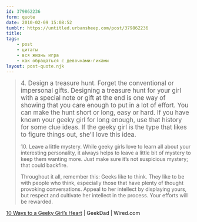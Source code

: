 ```yaml
---
id: 379862236
form: quote
date: 2010-02-09 15:08:52
tumblr: https://untitled.urbansheep.com/post/379862236
title: 
tags:
    - post
    - цитаты
    - вся жизнь игра
    - как обращаться с девочками-гиками
layout: post-quote.njk
---
```


<blockquote>
<p><big>4. Design a treasure hunt. Forget the conventional or impersonal gifts. Designing a treasure hunt for your girl with a special note or gift at the end is one way of showing that you care enough to put in a lot of effort. You can make the hunt short or long, easy or hard. If you have known your geeky girl for long enough, use that history for some clue ideas. If the geeky girl is the type that likes to figure things out, she’ll love this idea.</big></p>

<p>10. Leave a little mystery. While geeky girls love to learn all about your interesting personality, it always helps to leave a little bit of mystery to keep them wanting more. Just make sure it’s not suspicious mystery; that could backfire.</p>

<p>Throughout it all, remember this: Geeks like to think. They like to be with people who think, especially those that have plenty of thought provoking conversations. Appeal to her intellect by displaying yours, but respect and cultivate her intellect in the process. Your efforts will be rewarded.</p>
</blockquote>

<a href="http://www.wired.com/geekdad/2010/02/10-ways-to-a-geeky-girls-heart/">10 Ways to a Geeky Girl’s Heart</a> | GeekDad | Wired.com
